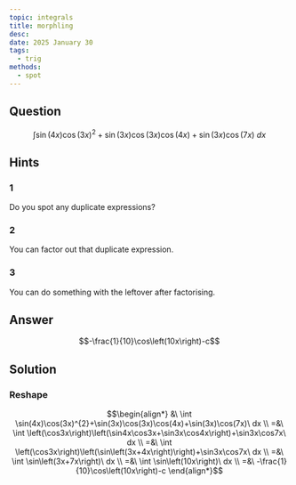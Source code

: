 ```yaml
---
topic: integrals
title: morphling
desc: 
date: 2025 January 30
tags:
  - trig
methods:
  - spot
---
```



## Question
```math
\int
  \sin(4x)\cos(3x)^2 + \sin(3x)\cos(3x)\cos(4x) + \sin(3x)\cos(7x)
\ dx
```


## Hints

### 1
Do you spot any duplicate expressions?

### 2
You can factor out that duplicate expression.

### 3
You can do something with the leftover after factorising.


## Answer
```math
-\frac{1}{10}\cos\left(10x\right)-c
```


## Solution

### Reshape
```math
\begin{align*}
  &\ \int \sin(4x)\cos(3x)^{2}+\sin(3x)\cos(3x)\cos(4x)+\sin(3x)\cos(7x)\ dx
  \\ =&\ \int \left(\cos3x\right)\left(\sin4x\cos3x+\sin3x\cos4x\right)+\sin3x\cos7x\ dx
  \\ =&\ \int \left(\cos3x\right)\left(\sin\left(3x+4x\right)\right)+\sin3x\cos7x\ dx
  \\ =&\ \int \sin\left(3x+7x\right)\ dx
  \\ =&\ \int \sin\left(10x\right)\ dx
  \\ =&\ -\frac{1}{10}\cos\left(10x\right)-c
\end{align*}
```
